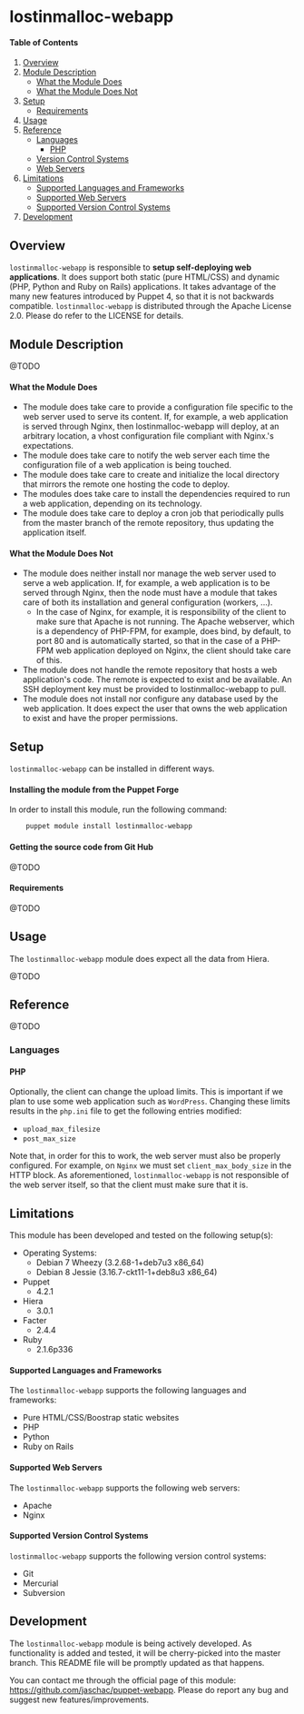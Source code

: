 # lostinmalloc-webapp
#### Table of Contents
1. [Overview](#overview)
2. [Module Description](#module-description)
    * [What the Module Does](#what-the-module-does)
    * [What the Module Does Not](#what-the-module-does-not)
3. [Setup](#setup)
    * [Requirements](#requirements)
4. [Usage](#usage)
5. [Reference](#reference)
    * [Languages](#languages)
      * [PHP](#php)
    * [Version Control Systems](#languages)
    * [Web Servers](#languages)
6. [Limitations](#limitations)
    * [Supported Languages and Frameworks](#supported-languages-and-frameworks)
    * [Supported Web Servers](#supported-web-servers)
    * [Supported Version Control Systems](#supported-version-control-systems)
7. [Development](#development)

## Overview
`lostinmalloc-webapp` is responsible to **setup self-deploying web applications**. It does support both static (pure HTML/CSS) and dynamic (PHP, Python and Ruby on Rails) applications. It takes advantage of the many new features introduced by Puppet 4, so that it is not backwards compatible. `lostinmalloc-webapp` is distributed through the Apache License 2.0. Please do refer to the LICENSE for details. 

## Module Description
@TODO

#### What the Module Does
 - The module does take care to provide a configuration file specific to the web server used to serve its content. If, for example, a web application is served through Nginx, then lostinmalloc-webapp will deploy, at an arbitrary location, a vhost configuration file compliant with Nginx.'s expectations.
 - The module does take care to notify the web server each time the configuration file of a web application is being touched.
 - The module does take care to create and initialize the local directory that mirrors the remote one hosting the code to deploy.
 - The modules does take care to install the dependencies required to run a web application, depending on its technology.
 - The module does take care to deploy a cron job that periodically pulls from the master branch of the remote repository, thus updating the application itself.

#### What the Module Does Not
 - The module does neither install nor manage the web server used to serve a web application. If, for example, a web application is to be served through Nginx, then the node must have a module that takes care of both its installation and general configuration (workers, ...).
   - In the case of Nginx, for example, it is responsibility of the client to make sure that Apache is not running. The Apache webserver, which is a dependency of PHP-FPM, for example, does bind, by default, to port 80 and is automatically started, so that in the case of a PHP-FPM web application deployed on Nginx, the client should take care of this.
 - The module does not handle the remote repository that hosts a web application's code. The remote is expected to exist and be available. An SSH deployment key must be provided to lostinmalloc-webapp to pull.
 - The module does not install nor configure any database used by the web application. It does expect the user that owns the web application to exist and have the proper permissions.

## Setup
`lostinmalloc-webapp` can be installed in different ways.

#### Installing the module from the Puppet Forge
In order to install this module, run the following command:

```bash
    puppet module install lostinmalloc-webapp
```

#### Getting the source code from Git Hub
@TODO

#### Requirements
@TODO

## Usage
The `lostinmalloc-webapp` module does expect all the data from Hiera.

@TODO

## Reference
@TODO

### Languages

#### PHP
Optionally, the client can change the upload limits. This is important if we plan to use some web application such as `WordPress`. Changing these limits results in the `php.ini` file to get the following entries modified:

  - `upload_max_filesize`
  - `post_max_size`

Note that, in order for this to work, the web server must also be properly configured. For example, on `Nginx` we must set `client_max_body_size` in the HTTP block. As aforementioned, `lostinmalloc-webapp` is not responsible of the web server itself, so that the client must make sure that it is.

## Limitations
This module has been developed and tested on the following setup(s):

  - Operating Systems:
    - Debian 7 Wheezy (3.2.68-1+deb7u3 x86_64)
    - Debian 8 Jessie (3.16.7-ckt11-1+deb8u3 x86_64)
  - Puppet
    - 4.2.1
  - Hiera
    - 3.0.1
  - Facter
    - 2.4.4
  - Ruby
    - 2.1.6p336

#### Supported Languages and Frameworks
The `lostinmalloc-webapp` supports the following languages and frameworks:

 - Pure HTML/CSS/Boostrap static websites
 - PHP
 - Python
 - Ruby on Rails

#### Supported Web Servers
The `lostinmalloc-webapp` supports the following web servers:

 - Apache
 - Nginx

#### Supported Version Control Systems
`lostinmalloc-webapp` supports the following version control systems:

 - Git
 - Mercurial
 - Subversion

## Development
The `lostinmalloc-webapp` module is being actively developed. As functionality is added and tested, it will be cherry-picked into the master branch. This README file will be promptly updated as that happens.

You can contact me through the official page of this module: https://github.com/jaschac/puppet-webapp. Please do report any bug and suggest new features/improvements.

